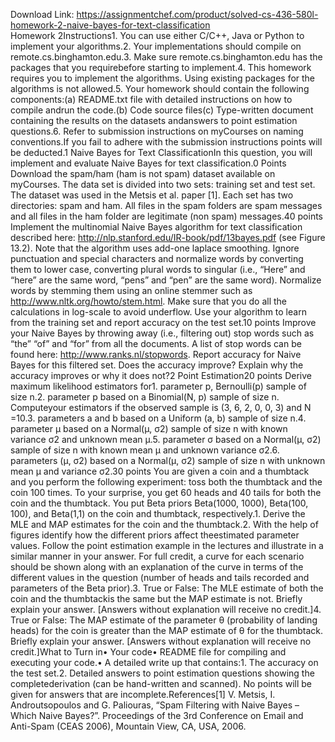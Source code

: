 Download Link: https://assignmentchef.com/product/solved-cs-436-580l-homework-2-naive-bayes-for-text-classification
<br>
Homework 2Instructions1. You can use either C/C++, Java or Python to implement your algorithms.2. Your implementations should compile on remote.cs.binghamton.edu.3. Make sure remote.cs.binghamton.edu has the packages that you requirebefore starting to implement.4. This homework requires you to implement the algorithms. Using existing packages for the algorithms is not allowed.5. Your homework should contain the following components:(a) README.txt file with detailed instructions on how to compile andrun the code.(b) Code source files(c) Type-written document containing the results on the datasets andanswers to point estimation questions.6. Refer to submission instructions on myCourses on naming conventions.If you fail to adhere with the submission instructions points will be deducted.1 Naive Bayes for Text ClassificationIn this question, you will implement and evaluate Naive Bayes for text classification.0 Points Download the spam/ham (ham is not spam) dataset available on myCourses. The data set is divided into two sets: training set and test set. The dataset was used in the Metsis et al. paper [1]. Each set has two directories: spam and ham. All files in the spam folders are spam messages and all files in the ham folder are legitimate (non spam) messages.40 points Implement the multinomial Naive Bayes algorithm for text classification described here: http://nlp.stanford.edu/IR-book/pdf/13bayes.pdf (see Figure 13.2). Note that the algorithm uses add-one laplace smoothing. Ignore punctuation and special characters and normalize words by converting them to lower case, converting plural words to singular (i.e., “Here” and “here” are the same word, “pens” and “pen” are the same word). Normalize words by stemming them using an online stemmer such as http://www.nltk.org/howto/stem.html. Make sure that you do all the calculations in log-scale to avoid underflow. Use your algorithm to learn from the training set and report accuracy on the test set.10 points Improve your Naive Bayes by throwing away (i.e., filtering out) stop words such as “the” “of” and “for” from all the documents. A list of stop words can be found here: http://www.ranks.nl/stopwords. Report accuracy for Naive Bayes for this filtered set. Does the accuracy improve? Explain why the accuracy improves or why it does not?2 Point Estimation20 points Derive maximum likelihood estimators for1. parameter p, Bernoulli(p) sample of size n.2. parameter p based on a Binomial(N, p) sample of size n. Computeyour estimators if the observed sample is (3, 6, 2, 0, 0, 3) and N =10.3. parameters a and b based on a Uniform (a, b) sample of size n.4. parameter µ based on a Normal(µ, σ2) sample of size n with known variance σ2 and unknown mean µ.5. parameter σ based on a Normal(µ, σ2) sample of size n with known mean µ and unknown variance σ2.6. parameters (µ, σ2) based on a Normal(µ, σ2) sample of size n with unknown mean µ and variance σ2.30 points You are given a coin and a thumbtack and you perform the following experiment: toss both the thumbtack and the coin 100 times. To your surprise, you get 60 heads and 40 tails for both the coin and the thumbtack. You put Beta priors Beta(1000, 1000), Beta(100, 100), and Beta(1,1) on the coin and thumbtack, respectively.1. Derive the MLE and MAP estimates for the coin and the thumbtack.2. With the help of figures identify how the different priors affect theestimated parameter values. Follow the point estimation example in the lectures and illustrate in a similar manner in your answer. For full credit, a curve for each scenario should be shown along with an explanation of the curve in terms of the different values in the question (number of heads and tails recorded and parameters of the Beta prior).3. True or False: The MLE estimate of both the coin and the thumbtackis the same but the MAP estimate is not. Briefly explain your answer. [Answers without explanation will receive no credit.]4. True or False: The MAP estimate of the parameter θ (probability of landing heads) for the coin is greater than the MAP estimate of θ for the thumbtack. Briefly explain your answer. [Answers without explanation will receive no credit.]What to Turn in• Your code• README file for compiling and executing your code.• A detailed write up that contains:1. The accuracy on the test set.2. Detailed answers to point estimation questions showing the completederivation (can be hand-written and scanned). No points will be given for answers that are incomplete.References[1] V. Metsis, I. Androutsopoulos and G. Paliouras, “Spam Filtering with Naive Bayes – Which Naive Bayes?”. Proceedings of the 3rd Conference on Email and Anti-Spam (CEAS 2006), Mountain View, CA, USA, 2006.